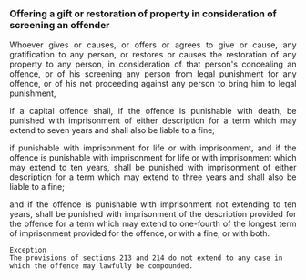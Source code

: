 ### Offering a gift or restoration of property in consideration of screening an offender
<div style="text-align: justify">

Whoever gives or causes, or offers or agrees to give or cause, any gratification to any person, or restores or causes the restoration of any property to any person, in consideration of that person's concealing an offence, or of his screening any person from legal punishment for any offence, or of his not proceeding against any person to bring him to legal punishment,

</p>

if a capital offence shall, if the offence is punishable with death, be punished with imprisonment of either description for a term which may extend to seven years and shall also be liable to a fine;

</p>

if punishable with imprisonment for life or with imprisonment, and if the offence is punishable with imprisonment for life or with imprisonment which may extend to ten years, shall be punished with imprisonment of either description for a term which may extend to three years and shall also be liable to a fine;

</p>

and if the offence is punishable with imprisonment not extending to ten years, shall be punished with imprisonment of the description provided for the offence for a term which may extend to one-fourth of the longest term of imprisonment provided for the offence, or with a fine, or with both.

</div>

    Exception
    The provisions of sections 213 and 214 do not extend to any case in which the offence may lawfully be compounded.
